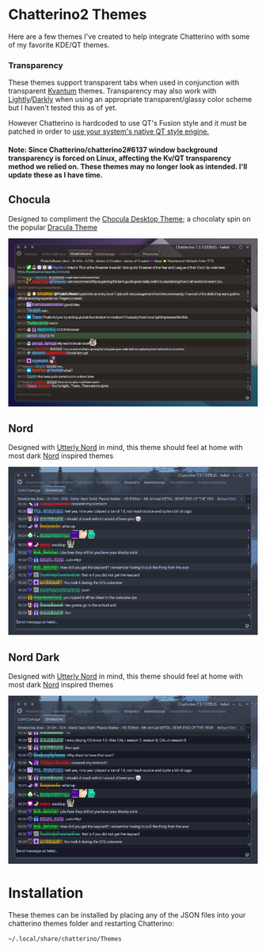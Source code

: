 # Chatterino2 Themes
Here are a few themes I've created to help integrate Chatterino with some of my favorite KDE/QT themes.

### Transparency
These themes support transparent tabs when used in conjunction with transparent [Kvantum](https://github.com/tsujan/Kvantum) themes. Transparency may also work with [Lightly](https://github.com/boehs/Lightly)/[Darkly](https://github.com/Bali10050/Darkly) when using an appropriate transparent/glassy color scheme but I haven't tested this as of yet.

However Chatterino is hardcoded to use QT's Fusion style and it must be patched in order to [use your system's native QT style engine.](https://github.com/hekel/chatterino-stuffs)

#### Note: Since Chatterino/chatterino2#6137 window background transparency is forced on Linux, affecting the Kv/QT transparency method we relied on. These themes may no longer look as intended. I'll update these as I have time.

## Chocula
Designed to compliment the [Chocula Desktop Theme](https://github.com/SueDonham/chocula-desktop-theme); a chocolaty spin on the popular [Dracula Theme](https://github.com/dracula/gtk)

![settings](previews/chocula.webp)

## Nord
Designed with [Utterly Nord](https://github.com/HimDek/Utterly-Nord-Plasma) in mind, this theme should feel at home with most dark [Nord](https://www.nordtheme.com/) inspired themes  

![settings](previews/nord.webp)  

## Nord Dark
Designed with [Utterly Nord](https://github.com/HimDek/Utterly-Nord-Plasma) in mind, this theme should feel at home with most dark [Nord](https://www.nordtheme.com/) inspired themes  

![settings](previews/nord-dark.webp)

# Installation
These themes can be installed by placing any of the JSON files into your chatterino themes folder and restarting Chatterino:
```
~/.local/share/chatterino/Themes
```